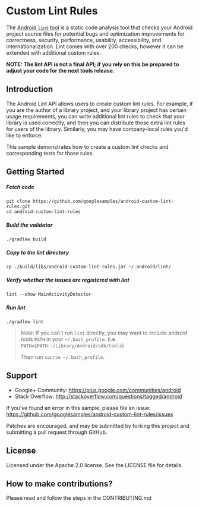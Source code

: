 Custom Lint Rules
============

The [Android `lint` tool](http://developer.android.com/tools/help/lint.html) is a static code
 analysis tool that checks your Android project source files for potential bugs and optimization
 improvements for correctness, security, performance, usability, accessibility, and
 internationalization. Lint comes with over 200 checks, however it can be extended with additional
 custom rules.

**NOTE: The lint API is not a final API; if you rely on this be prepared
 to adjust your code for the next tools release.**

Introduction
------------

The Android Lint API allows users to create custom lint rules. For example, if you are the author of
 a library project, and your library project has certain usage requirements, you can write
 additional lint rules to check that your library is used correctly, and then you can distribute
 those extra lint rules for users of the library. Similarly, you may have company-local rules you'd
 like to enforce.

This sample demonstrates how to create a custom lint checks and corresponding tests for those rules.

Getting Started
---------------

##### Fetch code

```
git clone https://github.com/googlesamples/android-custom-lint-rules.git
cd android-custom-lint-rules
```

##### Build the validator

`./gradlew build`

##### Copy to the lint directory

`cp ./build/libs/android-custom-lint-rules.jar ~/.android/lint/`

##### Verify whether the issues are registered with lint

`lint --show MainActivityDetector`

##### Run lint

`./gradlew lint`

> Note: If you can't run `lint` directly, you may want to include android tools `PATH` in your
 `~/.bash_profile`.
> (i.e. `PATH=$PATH:~/Library/Android/sdk/tools`)
>
> Then run `source ~/.bash_profile`.

Support
-------

- Google+ Community: https://plus.google.com/communities/android
- Stack Overflow: http://stackoverflow.com/questions/tagged/android

If you've found an error in this sample, please file an issue:
https://github.com/googlesamples/android-custom-lint-rules/issues

Patches are encouraged, and may be submitted by forking this project and
submitting a pull request through GitHub.

License
-------
Licensed under the Apache 2.0 license. See the LICENSE file for details.

How to make contributions?
--------------------------
Please read and follow the steps in the CONTRIBUTING.md
